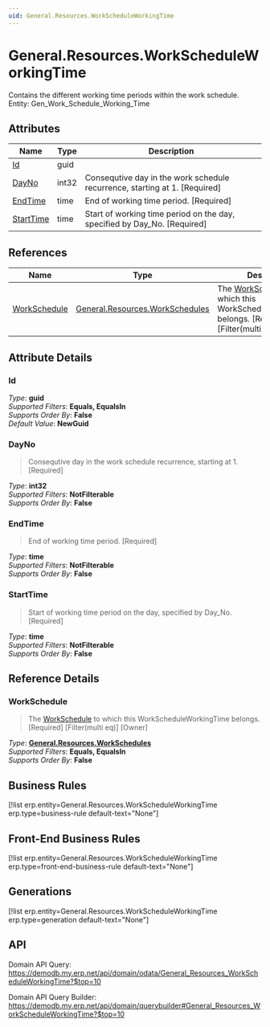 ```yaml
---
uid: General.Resources.WorkScheduleWorkingTime
---
```

# General.Resources.WorkScheduleWorkingTime

Contains the different working time periods within the work schedule. Entity: Gen_Work_Schedule_Working_Time

## Attributes

| Name | Type | Description |
| ---- | ---- | --- |
| [Id](General.Resources.WorkScheduleWorkingTime.md#Id) | guid |  
| [DayNo](General.Resources.WorkScheduleWorkingTime.md#DayNo) | int32 | Consequtive day in the work schedule recurrence, starting at 1. [Required] 
| [EndTime](General.Resources.WorkScheduleWorkingTime.md#EndTime) | time | End of working time period. [Required] 
| [StartTime](General.Resources.WorkScheduleWorkingTime.md#StartTime) | time | Start of working time period on the day, specified by Day_No. [Required] 

## References

| Name | Type | Description |
| ---- | ---- | --- |
| [WorkSchedule](General.Resources.WorkScheduleWorkingTime.md#WorkSchedule) | [General.Resources.WorkSchedules](General.Resources.WorkSchedules.md) | The [WorkSchedule](General.Resources.WorkScheduleWorkingTime.md#WorkSchedule) to which this WorkScheduleWorkingTime belongs. [Required] [Filter(multi eq)] [Owner] |


## Attribute Details

### Id

_Type_: **guid**  
_Supported Filters_: **Equals, EqualsIn**  
_Supports Order By_: **False**  
_Default Value_: **NewGuid**  

### DayNo

> Consequtive day in the work schedule recurrence, starting at 1. [Required]

_Type_: **int32**  
_Supported Filters_: **NotFilterable**  
_Supports Order By_: **False**  

### EndTime

> End of working time period. [Required]

_Type_: **time**  
_Supported Filters_: **NotFilterable**  
_Supports Order By_: **False**  

### StartTime

> Start of working time period on the day, specified by Day_No. [Required]

_Type_: **time**  
_Supported Filters_: **NotFilterable**  
_Supports Order By_: **False**  


## Reference Details

### WorkSchedule

> The [WorkSchedule](General.Resources.WorkScheduleWorkingTime.md#WorkSchedule) to which this WorkScheduleWorkingTime belongs. [Required] [Filter(multi eq)] [Owner]

_Type_: **[General.Resources.WorkSchedules](General.Resources.WorkSchedules.md)**  
_Supported Filters_: **Equals, EqualsIn**  
_Supports Order By_: **False**  



## Business Rules

[!list erp.entity=General.Resources.WorkScheduleWorkingTime erp.type=business-rule default-text="None"]

## Front-End Business Rules

[!list erp.entity=General.Resources.WorkScheduleWorkingTime erp.type=front-end-business-rule default-text="None"]

## Generations

[!list erp.entity=General.Resources.WorkScheduleWorkingTime erp.type=generation default-text="None"]

## API

Domain API Query:
<https://demodb.my.erp.net/api/domain/odata/General_Resources_WorkScheduleWorkingTime?$top=10>

Domain API Query Builder:
<https://demodb.my.erp.net/api/domain/querybuilder#General_Resources_WorkScheduleWorkingTime?$top=10>

